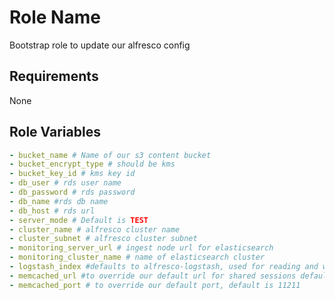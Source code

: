 Role Name
=========

Bootstrap role to update our alfresco config

Requirements
------------

None

Role Variables
--------------

```yaml
- bucket_name # Name of our s3 content bucket
- bucket_encrypt_type # should be kms
- bucket_key_id # kms key id
- db_user # rds user name
- db_password # rds password
- db_name #rds db name
- db_host # rds url
- server_mode # Default is TEST
- cluster_name # alfresco cluster name
- cluster_subnet # alfresco cluster subnet
- monitoring_server_url # ingest node url for elasticsearch
- monitoring_cluster_name # name of elasticsearch cluster
- logstash_index #defaults to alfresco-logstash, used for reading and writing of audit events
- memcached_url #to override our default url for shared sessions defaults to `memcached.<project>.internal`
- memcached_port # to override our default port, default is 11211
```
